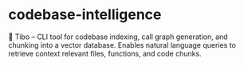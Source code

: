 # codebase-intelligence
🧩 Tibo – CLI tool for codebase indexing, call graph generation, and chunking into a vector database. Enables natural language queries to retrieve context relevant files, functions, and code chunks.
